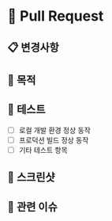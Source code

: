 # 📝 Pull Request

## 📋 변경사항
<!-- 이 PR에서 변경된 내용을 간단히 설명해주세요 -->

## 🎯 목적
<!-- 이 변경사항의 목적이나 해결하려는 문제를 설명해주세요 -->

## 🧪 테스트
<!-- 테스트한 내용을 체크해주세요 -->
- [ ] 로컬 개발 환경 정상 동작
- [ ] 프로덕션 빌드 정상 동작
- [ ] 기타 테스트 항목

## 📸 스크린샷
<!-- UI 변경사항이 있다면 스크린샷을 첨부해주세요 -->

## 🔗 관련 이슈
<!-- 관련된 이슈가 있다면 링크해주세요 -->